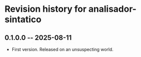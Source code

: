 # Revision history for analisador-sintatico

## 0.1.0.0 -- 2025-08-11

* First version. Released on an unsuspecting world.
